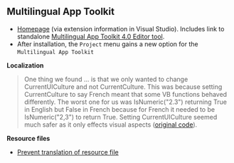 ## Multilingual App Toolkit

- [Homepage](https://marketplace.visualstudio.com/items?itemName=MultilingualAppToolkit.MultilingualAppToolkit-18308) (via extension information in Visual Studio). Includes link to standalone [Multilingual App Toolkit 4.0 Editor tool](https://developer.microsoft.com/en-us/windows/develop/multilingual-app-toolkit).
- After installation, the `Project` menu gains a new option for the `Multilingual App Toolkit`

**Localization**

> One thing we found ... is that we only wanted to change CurrentUICulture and not CurrentCulture. This was because setting CurrentCulture to say French meant that some VB functions behaved differently. The worst one for us was IsNumeric("2.3") returning True in English but False in French because for French it needed to be IsNumeric("2,3") to return True. Setting CurrentUICulture seemed much safer as it only effects visual aspects
([original code](https://github.com/opencdms/Climsoft/blob/0b205d8ef56fc88c367760cf5f078aed8116658f/ClimsoftVer4/ClimsoftVer4/frmLanguage.vb)).

**Resource files**

- [Prevent translation of resource file](https://stackoverflow.com/questions/35577608/prevent-language-translation-of-resource-file-in-visual-studio-2015)
